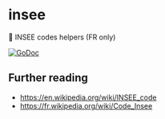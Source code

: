 # insee
:necktie: INSEE codes helpers (FR only)

[![GoDoc](https://godoc.org/github.com/united-drivers/insee?status.svg)](https://godoc.org/github.com/united-drivers/insee)

## Further reading

* https://en.wikipedia.org/wiki/INSEE_code
* https://fr.wikipedia.org/wiki/Code_Insee

